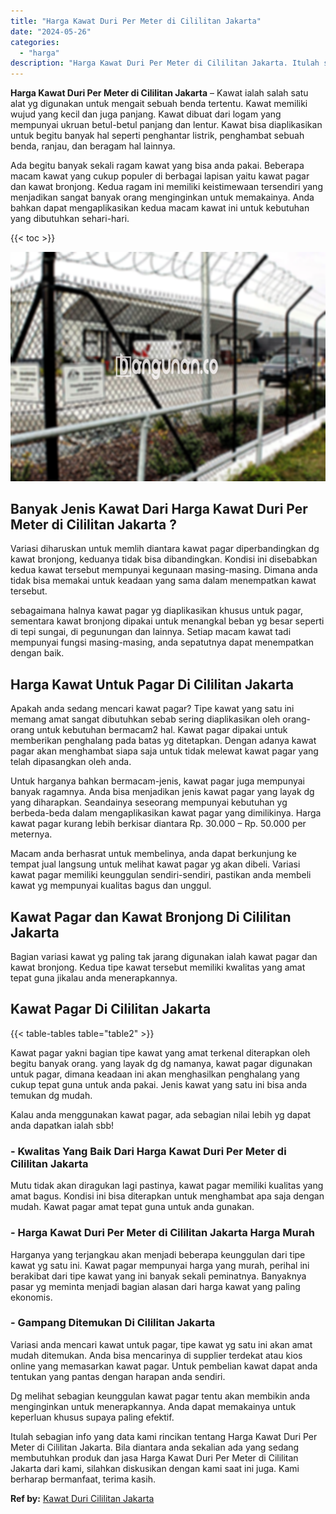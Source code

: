 ```yaml
---
title: "Harga Kawat Duri Per Meter di Cililitan Jakarta"
date: "2024-05-26"
categories: 
  - "harga"
description: "Harga Kawat Duri Per Meter di Cililitan Jakarta. Itulah sebagian info yang data kami rincikan tentang Harga Kawat Duri Per Meter di Cililitan Jakarta. Bila d..."
---
```


**Harga Kawat Duri Per Meter di Cililitan Jakarta** – Kawat ialah salah satu alat yg digunakan untuk mengait sebuah benda tertentu. Kawat memiliki wujud yang kecil dan juga panjang. Kawat dibuat dari logam yang mempunyai ukruan betul-betul panjang dan lentur. Kawat bisa diaplikasikan untuk begitu banyak hal seperti penghantar listrik, penghambat sebuah benda, ranjau, dan beragam hal lainnya.

Ada begitu banyak sekali ragam kawat yang bisa anda pakai. Beberapa macam kawat yang cukup populer di berbagai lapisan yaitu kawat pagar dan kawat bronjong. Kedua ragam ini memiliki keistimewaan tersendiri yang menjadikan sangat banyak orang menginginkan untuk memakainya. Anda bahkan dapat mengaplikasikan kedua macam kawat ini untuk kebutuhan yang dibutuhkan sehari-hari.

{{< toc >}}

![Harga Kawat Duri Per Meter di Cililitan Jakarta](/images/jual-kawat-murah04.png)

## Banyak Jenis Kawat Dari Harga Kawat Duri Per Meter di Cililitan Jakarta ?

Variasi diharuskan untuk memlih diantara kawat pagar diperbandingkan dg kawat bronjong, keduanya tidak bisa dibandingkan. Kondisi ini disebabkan kedua kawat tersebut mempunyai kegunaan masing-masing. Dimana anda tidak bisa memakai untuk keadaan yang sama dalam menempatkan kawat tersebut.

sebagaimana halnya kawat pagar yg diaplikasikan khusus untuk pagar, sementara kawat bronjong dipakai untuk menangkal beban yg besar seperti di tepi sungai, di pegunungan dan lainnya. Setiap macam kawat tadi mempunyai fungsi masing-masing, anda sepatutnya dapat menempatkan dengan baik.

## Harga Kawat Untuk Pagar Di Cililitan Jakarta

Apakah anda sedang mencari kawat pagar? Tipe kawat yang satu ini memang amat sangat dibutuhkan sebab sering diaplikasikan oleh orang-orang untuk kebutuhan bermacam2 hal. Kawat pagar dipakai untuk memberikan penghalang pada batas yg ditetapkan. Dengan adanya kawat pagar akan menghambat siapa saja untuk tidak melewat kawat pagar yang telah dipasangkan oleh anda.

Untuk harganya bahkan bermacam-jenis, kawat pagar juga mempunyai banyak ragamnya. Anda bisa menjadikan jenis kawat pagar yang layak dg yang diharapkan. Seandainya seseorang mempunyai kebutuhan yg berbeda-beda dalam mengaplikasikan kawat pagar yang dimilikinya. Harga kawat pagar kurang lebih berkisar diantara Rp. 30.000 – Rp. 50.000 per meternya.

Macam anda berhasrat untuk membelinya, anda dapat berkunjung ke tempat jual langsung untuk melihat kawat pagar yg akan dibeli. Variasi kawat pagar memiliki keunggulan sendiri-sendiri, pastikan anda membeli kawat yg mempunyai kualitas bagus dan unggul.

## Kawat Pagar dan Kawat Bronjong Di Cililitan Jakarta

Bagian variasi kawat yg paling tak jarang digunakan ialah kawat pagar dan kawat bronjong. Kedua tipe kawat tersebut memiliki kwalitas yang amat tepat guna jikalau anda menerapkannya.

## Kawat Pagar Di Cililitan Jakarta

{{< table-tables table="table2" >}}

Kawat pagar yakni bagian tipe kawat yang amat terkenal diterapkan oleh begitu banyak orang. yang layak dg dg namanya, kawat pagar digunakan untuk pagar, dimana keadaan ini akan menghasilkan penghalang yang cukup tepat guna untuk anda pakai. Jenis kawat yang satu ini bisa anda temukan dg mudah.

Kalau anda menggunakan kawat pagar, ada sebagian nilai lebih yg dapat anda dapatkan ialah sbb!

### \- Kwalitas Yang Baik Dari Harga Kawat Duri Per Meter di Cililitan Jakarta

Mutu tidak akan diragukan lagi pastinya, kawat pagar memiliki kualitas yang amat bagus. Kondisi ini bisa diterapkan untuk menghambat apa saja dengan mudah. Kawat pagar amat tepat guna untuk anda gunakan.

### \- Harga Kawat Duri Per Meter di Cililitan Jakarta Harga Murah

Harganya yang terjangkau akan menjadi beberapa keunggulan dari tipe kawat yg satu ini. Kawat pagar mempunyai harga yang murah, perihal ini berakibat dari tipe kawat yang ini banyak sekali peminatnya. Banyaknya pasar yg meminta menjadi bagian alasan dari harga kawat yang paling ekonomis.

### \- Gampang Ditemukan Di Cililitan Jakarta

Variasi anda mencari kawat untuk pagar, tipe kawat yg satu ini akan amat mudah ditemukan. Anda bisa mencarinya di supplier terdekat atau kios online yang memasarkan kawat pagar. Untuk pembelian kawat dapat anda tentukan yang pantas dengan harapan anda sendiri.

Dg melihat sebagian keunggulan kawat pagar tentu akan membikin anda menginginkan untuk menerapkannya. Anda dapat memakainya untuk keperluan khusus supaya paling efektif.

Itulah sebagian info yang data kami rincikan tentang Harga Kawat Duri Per Meter di Cililitan Jakarta. Bila diantara anda sekalian ada yang sedang membutuhkan produk dan jasa Harga Kawat Duri Per Meter di Cililitan Jakarta dari kami, silahkan diskusikan dengan kami saat ini juga. Kami berharap bermanfaat, terima kasih.

**Ref by:** [Kawat Duri Cililitan Jakarta](https://id.wikipedia.org/wiki/Kawat)
